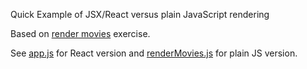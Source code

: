 Quick Example of JSX/React versus plain JavaScript rendering

Based on [render movies](https://github.com/adamszaruga/rendering) exercise.


See [app.js](./app.js) for React version and [renderMovies.js](./renderMovies.js) for plain JS version.

